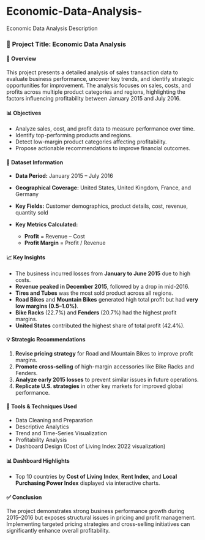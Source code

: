 # Economic-Data-Analysis-
Economic Data Analysis Description

### 🧾 **Project Title:** Economic Data Analysis

#### 🚀 **Overview**

This project presents a detailed analysis of sales transaction data to evaluate business performance, uncover key trends, and identify strategic opportunities for improvement. The analysis focuses on sales, costs, and profits across multiple product categories and regions, highlighting the factors influencing profitability between January 2015 and July 2016.

#### 📊 **Objectives**

* Analyze sales, cost, and profit data to measure performance over time.
* Identify top-performing products and regions.
* Detect low-margin product categories affecting profitability.
* Propose actionable recommendations to improve financial outcomes.

#### 📂 **Dataset Information**

* **Data Period:** January 2015 – July 2016
* **Geographical Coverage:** United States, United Kingdom, France, and Germany
* **Key Fields:** Customer demographics, product details, cost, revenue, quantity sold
* **Key Metrics Calculated:**

  * **Profit** = Revenue – Cost
  * **Profit Margin** = Profit / Revenue

#### 📈 **Key Insights**

* The business incurred losses from **January to June 2015** due to high costs.
* **Revenue peaked in December 2015**, followed by a drop in mid-2016.
* **Tires and Tubes** was the most sold product across all regions.
* **Road Bikes** and **Mountain Bikes** generated high total profit but had **very low margins (0.5–1.0%)**.
* **Bike Racks** (22.7%) and **Fenders** (20.7%) had the highest profit margins.
* **United States** contributed the highest share of total profit (42.4%).

#### 💡 **Strategic Recommendations**

1. **Revise pricing strategy** for Road and Mountain Bikes to improve profit margins.
2. **Promote cross-selling** of high-margin accessories like Bike Racks and Fenders.
3. **Analyze early 2015 losses** to prevent similar issues in future operations.
4. **Replicate U.S. strategies** in other key markets for improved global performance.

#### 🧠 **Tools & Techniques Used**

* Data Cleaning and Preparation
* Descriptive Analytics
* Trend and Time-Series Visualization
* Profitability Analysis
* Dashboard Design (Cost of Living Index 2022 visualization)

#### 📊 **Dashboard Highlights**

* Top 10 countries by **Cost of Living Index**, **Rent Index**, and **Local Purchasing Power Index** displayed via interactive charts.

#### ✅ **Conclusion**

The project demonstrates strong business performance growth during 2015–2016 but exposes structural issues in pricing and profit management. Implementing targeted pricing strategies and cross-selling initiatives can significantly enhance overall profitability.
